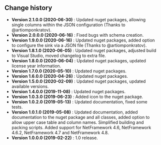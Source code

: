 Change history
--------------

* **Version 2.1.0.0 (2020-06-30)** : Updated nuget packages, allowing single columns within the JSON configuration (Thanks to @artiomponkratov).
* **Version 2.0.0.0 (2020-06-16)** : Fixed bugs with schema creation.
* **Version 1.9.0.0 (2020-06-16)** : Updated nuget packages, added option to configure the sink via a JSON file (Thanks to @artiomponkratov).
* **Version 1.8.1.0 (2020-06-05)** : Updated nuget packages, adjusted build to Visual Studio, moved changelog to extra file.
* **Version 1.8.0.0 (2020-06-04)** : Updated nuget packages, updated license year information.
* **Version 1.7.0.0 (2020-05-10)** : Updated nuget packages.
* **Version 1.6.0.0 (2020-04-26)** : Updated nuget packages.
* **Version 1.5.0.0 (2020-02-09)** : Updated nuget packages, updated available versions.
* **Version 1.4.0.0 (2019-11-08)** : Updated nuget packages.
* **Version 1.0.3.0 (2019-06-23)** : Added icon to the nuget package.
* **Version 1.0.2.0 (2019-05-13)** : Updated documentation, fixed some tests.
* **Version 1.0.1.0 (2019-05-08)** : Updated documentation, added documentation to the nuget package and all classes, added option to allow upper case table and column names.
Simplified building and packing scripts. Added support for NetFramework 4.6, NetFramework 4.6.2, NetFramework 4.7 and NetFramework 4.8.
* **Version 1.0.0.0 (2019-02-22)** : 1.0 release.